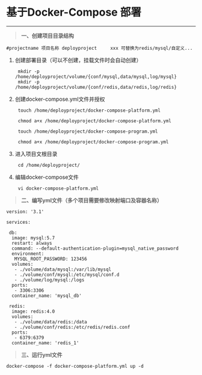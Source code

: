 # 基于Docker-Compose 部署 #
---

> **一、创建项目目录结构**

	#projectname 项目名称 deployproject		xxx 可替换为redis/mysql/自定义...

1. 创建部署目录（可以不创建，挂载文件时会自动创建）
		
		mkdir -p /home/deployproject/volume/{conf/mysql,data/mysql,log/mysql}
		mkdir -p /home/deployproject/volume/{conf/redis,data/redis,log/redis}

2. 创建docker-compose.yml文件并授权

		touch /home/deployproject/docker-compose-platform.yml
	
		chmod a+x /home/deployproject/docker-compose-platform.yml
	
		touch /home/deployproject/docker-compose-program.yml
	
		chmod a+x /home/deployproject/docker-compose-program.yml

3. 进入项目文根目录

		cd /home/deployproject/

4. 编辑docker-compose文件

		vi docker-compose-platform.yml

> **二、编写yml文件（多个项目需要修改映射端口及容器名称）**

	version: '3.1'
	
	services:
	
	 db:
	  image: mysql:5.7
	  restart: always
	  command: --default-authentication-plugin=mysql_native_password
	  environment:
	   MYSQL_ROOT_PASSWORD: 123456
	  volumes:
	   - ./volume/data/mysql:/var/lib/mysql
	   - ./volume/conf/mysql:/etc/mysql/conf.d
	   - ./volume/log/mysql:/logs
	  ports:
	   - 3306:3306
	  container_name: 'mysql_db'
	
	 redis:
	  image: redis:4.0
	  volumes:
	   - ./volume/data/redis:/data
	   - ./volume/conf/redis:/etc/redis/redis.conf
	  ports:
	   - 6379:6379
	  container_name: 'redis_1'



> **三、运行yml文件**
			
	docker-compose -f docker-compose-platform.yml up -d
